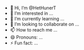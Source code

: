 - 👋 Hi, I’m @HetHunerT
- 👀 I’m interested in ...
- 🌱 I’m currently learning ...
- 💞️ I’m looking to collaborate on ...
- 📫 How to reach me ...
- 😄 Pronouns: ...
- ⚡ Fun fact: ...

<!---
HetHunerT/HetHunerT is a ✨ special ✨ repository because its `README.md` (this file) appears on your GitHub profile.
You can click the Preview link to take a look at your changes.
--->
